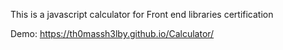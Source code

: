 This is a javascript calculator for Front end libraries certification

Demo: https://th0massh3lby.github.io/Calculator/
